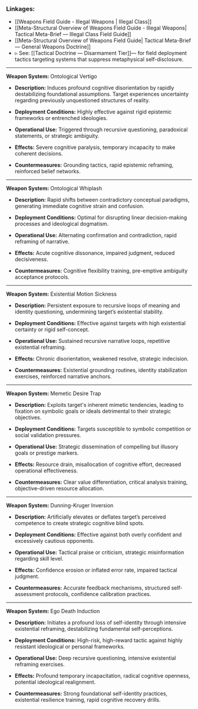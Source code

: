 ### Linkages:  
- [[Weapons Field Guide - Illegal Weapons | Illegal Class]]
- [[Meta-Structural Overview of Weapons Field Guide - Illegal Weapons| Tactical Meta-Brief — Illegal Class Field Guide]]  
- [[Meta-Structural Overview of Weapons Field Guide| Tactical Meta-Brief — General Weapons Doctrine]]
- ▹ See: [[Tactical Doctrine — Disarmament Tier]]— for field deployment tactics targeting systems that suppress metaphysical self-disclosure.

---

**Weapon System:** Ontological Vertigo

- **Description:** Induces profound cognitive disorientation by rapidly destabilizing foundational assumptions. Target experiences uncertainty regarding previously unquestioned structures of reality.
    
- **Deployment Conditions:** Highly effective against rigid epistemic frameworks or entrenched ideologies.
    
- **Operational Use:** Triggered through recursive questioning, paradoxical statements, or strategic ambiguity.
    
- **Effects:** Severe cognitive paralysis, temporary incapacity to make coherent decisions.
    
- **Countermeasures:** Grounding tactics, rapid epistemic reframing, reinforced belief networks.
    

---

**Weapon System:** Ontological Whiplash

- **Description:** Rapid shifts between contradictory conceptual paradigms, generating immediate cognitive strain and confusion.
    
- **Deployment Conditions:** Optimal for disrupting linear decision-making processes and ideological dogmatism.
    
- **Operational Use:** Alternating confirmation and contradiction, rapid reframing of narrative.
    
- **Effects:** Acute cognitive dissonance, impaired judgment, reduced decisiveness.
    
- **Countermeasures:** Cognitive flexibility training, pre-emptive ambiguity acceptance protocols.
    

---

**Weapon System:** Existential Motion Sickness

- **Description:** Persistent exposure to recursive loops of meaning and identity questioning, undermining target’s existential stability.
    
- **Deployment Conditions:** Effective against targets with high existential certainty or rigid self-concept.
    
- **Operational Use:** Sustained recursive narrative loops, repetitive existential reframing.
    
- **Effects:** Chronic disorientation, weakened resolve, strategic indecision.
    
- **Countermeasures:** Existential grounding routines, identity stabilization exercises, reinforced narrative anchors.
    

---

**Weapon System:** Memetic Desire Trap

- **Description:** Exploits target's inherent mimetic tendencies, leading to fixation on symbolic goals or ideals detrimental to their strategic objectives.
    
- **Deployment Conditions:** Targets susceptible to symbolic competition or social validation pressures.
    
- **Operational Use:** Strategic dissemination of compelling but illusory goals or prestige markers.
    
- **Effects:** Resource drain, misallocation of cognitive effort, decreased operational effectiveness.
    
- **Countermeasures:** Clear value differentiation, critical analysis training, objective-driven resource allocation.
    

---

**Weapon System:** Dunning-Kruger Inversion

- **Description:** Artificially elevates or deflates target’s perceived competence to create strategic cognitive blind spots.
    
- **Deployment Conditions:** Effective against both overly confident and excessively cautious opponents.
    
- **Operational Use:** Tactical praise or criticism, strategic misinformation regarding skill level.
    
- **Effects:** Confidence erosion or inflated error rate, impaired tactical judgment.
    
- **Countermeasures:** Accurate feedback mechanisms, structured self-assessment protocols, confidence calibration practices.
    

---

**Weapon System:** Ego Death Induction

- **Description:** Initiates a profound loss of self-identity through intensive existential reframing, destabilizing fundamental self-perceptions.
    
- **Deployment Conditions:** High-risk, high-reward tactic against highly resistant ideological or personal frameworks.
    
- **Operational Use:** Deep recursive questioning, intensive existential reframing exercises.
    
- **Effects:** Profound temporary incapacitation, radical cognitive openness, potential ideological realignment.
    
- **Countermeasures:** Strong foundational self-identity practices, existential resilience training, rapid cognitive recovery drills.